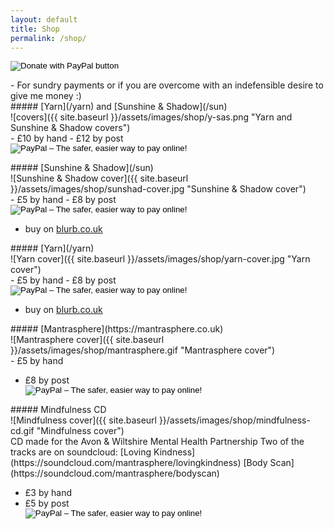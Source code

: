 ```yaml
---
layout: default
title: Shop
permalink: /shop/
---
```


<div class="shop-item">
<div class="graphic">
<form action="https://www.paypal.com/cgi-bin/webscr" method="post" target="_top">
<input type="hidden" name="cmd" value="_s-xclick" />
<input type="hidden" name="hosted_button_id" value="PXMH9L6D4LUJN" />
<input type="image" src="https://www.paypalobjects.com/en_US/GB/i/btn/btn_donateCC_LG.gif" border="0" name="submit" title="PayPal - The safer, easier way to pay online!" alt="Donate with PayPal button" />
</form>
</div>
<div class="info">
- For sundry payments or if you are overcome with an indefensible desire to give me money :)
</div>
</div>

<div class="shop-item">
##### [Yarn](/yarn) and [Sunshine & Shadow](/sun)
<div class="graphic">
![covers]({{ site.baseurl }}/assets/images/shop/y-sas.png "Yarn and Sunshine & Shadow covers")
</div>

<div class="info">
- &pound;10 by hand
- &pound;12 by post 

<form action="https://www.paypal.com/cgi-bin/webscr" method="post" target="_top">
<input type="hidden" name="cmd" value="_s-xclick">
<input type="hidden" name="hosted_button_id" value="KD2JLZCZPB5JN">
<input type="image" src="https://www.paypalobjects.com/en_GB/i/btn/btn_buynow_SM.gif" border="0" name="submit" alt="PayPal – The safer, easier way to pay online!">
</form>

</div>
</div>

<div class="shop-item">
##### [Sunshine & Shadow](/sun)
<div class="graphic">
![Sunshine & Shadow cover]({{ site.baseurl }}/assets/images/shop/sunshad-cover.jpg "Sunshine & Shadow cover")
</div>

<div class="info">
- &pound;5 by hand
- &pound;8 by post 
    <form action="https://www.paypal.com/cgi-bin/webscr" method="post" target="_top">
    <input type="hidden" name="cmd" value="_s-xclick">
    <input type="hidden" name="hosted_button_id" value="7QV7W7X7EL9RJ">
    <input type="image" src="https://www.paypalobjects.com/en_GB/i/btn/btn_buynow_SM.gif" border="0" name="submit" alt="PayPal – The safer, easier way to pay online!">
    </form>

- buy on [blurb.co.uk](https://www.blurb.co.uk/b/10258007-sunshine-and-shadow)
</div>
</div>


<div class="shop-item">
##### [Yarn](/yarn)
<div class="graphic">
![Yarn cover]({{ site.baseurl }}/assets/images/shop/yarn-cover.jpg "Yarn cover")  
</div>

<div class="info">
- &pound;5 by hand
- &pound;8 by post 
    <form action="https://www.paypal.com/cgi-bin/webscr" method="post" target="_top">
    <input type="hidden" name="cmd" value="_s-xclick">
    <input type="hidden" name="hosted_button_id" value="LXC8HCD5FJR5A">
    <input type="image" src="https://www.paypalobjects.com/en_GB/i/btn/btn_buynow_SM.gif" border="0" name="submit" alt="PayPal – The safer, easier way to pay online!">
    </form>

- buy on [blurb.co.uk](https://www.blurb.co.uk/b/10210368-yarn)
</div>
</div>


<div class="shop-item">
##### [Mantrasphere](https://mantrasphere.co.uk)
<div class="graphic">
![Mantrasphere cover]({{ site.baseurl }}/assets/images/shop/mantrasphere.gif "Mantrasphere cover")  
</div>

<div class="info">
- &pound;5 by hand

- &pound;8 by post
    <form action="https://www.paypal.com/cgi-bin/webscr" method="post" target="_top">
    <input type="hidden" name="cmd" value="_s-xclick">
    <input type="hidden" name="hosted_button_id" value="89NJ993PW445W">
    <input type="image" src="https://www.paypalobjects.com/en_GB/i/btn/btn_buynow_SM.gif" border="0" name="submit" alt="PayPal – The safer, easier way to pay online!">
    </form>
</div>
</div>

<div class="shop-item">
##### Mindfulness CD
<div class="graphic">
<a name="sati-cd" />
![Mindfulness cover]({{ site.baseurl }}/assets/images/shop/mindfulness-cd.gif "Mindfulness cover")  
</div>

<div class="info">
CD made for the Avon & Wiltshire Mental Health Partnership  
Two of the tracks are on soundcloud:  
[Loving Kindness](https://soundcloud.com/mantrasphere/lovingkindness)  
[Body Scan](https://soundcloud.com/mantrasphere/bodyscan)

- &pound;3 by hand  
- &pound;5 by post
    <form action="https://www.paypal.com/cgi-bin/webscr" method="post" target="_top">
    <input type="hidden" name="cmd" value="_s-xclick">
    <input type="hidden" name="hosted_button_id" value="UGMP8AX2XG2SQ">
    <input type="image" src="https://www.paypalobjects.com/en_GB/i/btn/btn_buynow_SM.gif" border="0" name="submit" alt="PayPal – The safer, easier way to pay online!">
    </form>

</div>
</div>
